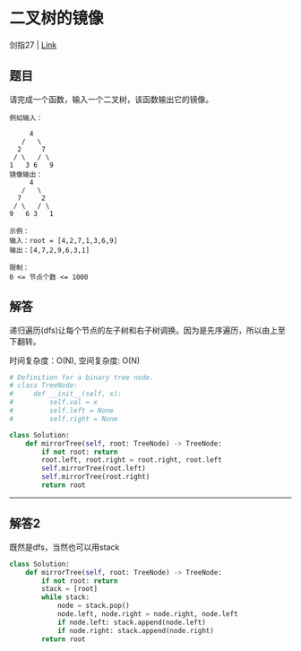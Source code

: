 # 二叉树的镜像
剑指27 | [Link](https://leetcode-cn.com/problems/er-cha-shu-de-jing-xiang-lcof/)

## 题目
请完成一个函数，输入一个二叉树，该函数输出它的镜像。
```
例如输入：

     4
   /   \
  2     7
 / \   / \
1   3 6   9
镜像输出：
     4
   /   \
  7     2
 / \   / \
9   6 3   1
```

```
示例：
输入：root = [4,2,7,1,3,6,9]
输出：[4,7,2,9,6,3,1]

限制：
0 <= 节点个数 <= 1000
```

## 解答
递归遍历(dfs)让每个节点的左子树和右子树调换。因为是先序遍历，所以由上至下翻转。

时间复杂度：O(N), 空间复杂度: O(N)
```python
# Definition for a binary tree node.
# class TreeNode:
#     def __init__(self, x):
#         self.val = x
#         self.left = None
#         self.right = None

class Solution:
    def mirrorTree(self, root: TreeNode) -> TreeNode:
        if not root: return 
        root.left, root.right = root.right, root.left
        self.mirrorTree(root.left)
        self.mirrorTree(root.right)
        return root
```
---
## 解答2
既然是dfs，当然也可以用stack
```python
class Solution:
    def mirrorTree(self, root: TreeNode) -> TreeNode:
        if not root: return
        stack = [root]
        while stack:
            node = stack.pop()
            node.left, node.right = node.right, node.left
            if node.left: stack.append(node.left)
            if node.right: stack.append(node.right)
        return root
```